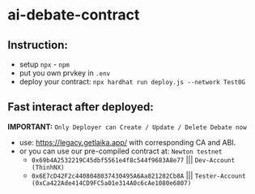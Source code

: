 # ai-debate-contract

## Instruction:
- setup `npx` - `npm`
- put you own prvkey in `.env`
- deploy your contract: `npx hardhat run deploy.js --network Test0G`
## Fast interact after deployed:
**IMPORTANT:** `Only Deployer can Create / Update / Delete Debate now`
- use: https://legacy.getlaika.app/ with corresponding CA and ABI.
- or you can use our pre-compiled contract at:  `Newton testnet`
    - `0x69b4A2532219C45dbf5561e4f8c544f9683A8e77` ||| `Dev-Account (ThinhNX)`
    - `0x6E7cD42F2c4408048037430495A6Aa821282Cb8A` ||| `Tester-Account (0xCa422Ade414CD9FC5a01e314A0c6cAe1080e6807)`
